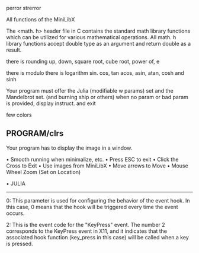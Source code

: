 perror
strerror

All functions of the MiniLibX


The <math. h> header file in C contains the standard math library functions which can be utilized for various mathematical operations. All math. h library functions accept double type as an argument and return double as a result.

there is rounding up, down,
square root, cube root, power of, e

there is modulo
there is logarithm
sin. cos, tan acos, asin, atan, cosh and sinh


Your program must offer the Julia (modifiable w params) set and the Mandelbrot set. (and burning ship or others)
when no param or bad param is provided, display instruct. and exit

few colors

## PROGRAM/clrs

Your program has to display the image in a window.

• Smooth running when minimalize, etc.
• Press ESC to exit
• Click the Cross to Exit
• Use images from MiniLibX
• Move arrows to Move
• Mouse Wheel Zoom (Set on Location)

• JULIA 


--------------------

0: This parameter is used for configuring the behavior of the event hook. In this case, 0 means that the hook will be triggered every time the event occurs.

2: This is the event code for the "KeyPress" event. The number 2 corresponds to the KeyPress event in X11, and it indicates that the associated hook function (key_press in this case) will be called when a key is pressed.